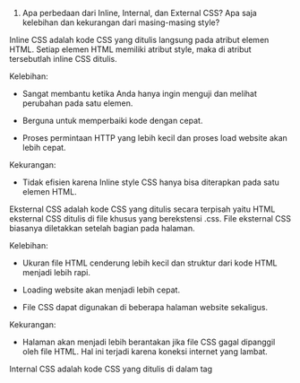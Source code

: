 1. Apa perbedaan dari Inline, Internal, dan External CSS? Apa saja kelebihan dan kekurangan dari masing-masing style?

Inline CSS adalah kode CSS yang ditulis langsung pada atribut elemen HTML. Setiap elemen HTML memiliki atribut style, maka di atribut tersebutlah inline CSS ditulis.

Kelebihan:

- Sangat membantu ketika Anda hanya ingin menguji dan melihat perubahan pada satu elemen.

- Berguna untuk memperbaiki kode dengan cepat.

- Proses permintaan HTTP yang lebih kecil dan proses load website akan lebih cepat.

Kekurangan:
- Tidak efisien karena Inline style CSS hanya bisa diterapkan pada satu elemen HTML.

Eksternal CSS adalah kode CSS yang ditulis secara terpisah yaitu HTML eksternal CSS ditulis di file khusus yang berekstensi .css. File eksternal CSS biasanya diletakkan setelah bagian <head> pada halaman.

Kelebihan:
- Ukuran file HTML cenderung lebih kecil dan struktur dari kode HTML menjadi lebih rapi.

- Loading website akan menjadi lebih cepat.

- File CSS dapat digunakan di beberapa halaman website sekaligus. 

Kekurangan:
- Halaman akan menjadi lebih berantakan jika file CSS gagal dipanggil oleh file HTML. Hal ini terjadi karena koneksi internet yang lambat.

Internal CSS adalah kode CSS yang ditulis di dalam tag <style> dan kode HTML dituliskan di bagian atas (header) file HTML.

Kelebihan:
- Lebih rapi karena perubahan pada Internal CSS hanya berlaku pada satu halaman saja.

- Anda tidak perlu melakukan upload beberapa file karena HTML dan CSS berada dalam satu file.

- Class dan ID bisa digunakan oleh internal stylesheet.

Kekurangan:
- Tidak efisien apabila Anda ingin menggunakan CSS yang sama dalam beberapa file.

- Membuat performa website lebih lemot. Sebab, CSS yang berbeda-beda akan mengakibatkan loading ulang setiap kali Anda ganti halaman website. 


2. Jelaskan tag HTML5 yang kamu ketahui.

(abaikan titik)

<.h1> hingga <.h6> -> membuat heading

<.div> -> membuat sebuah divisi tersendiri

<.meta> -> membuat database mengenai dokumen HTML

<.form> -> membuat form HTML

<.input> -> membuat sebuah kontrol input

<.button> -> membuat sebuah tombol yang dapat diklik

<.img> -> membuat gambar

<.p> -> membuat paragraf

<.br> -> memasukkan suatu baris putus

<.b> -> membuat huruf bercetak tebal

dsb.


3. Jelaskan tipe-tipe CSS selector yang kamu ketahui.

* -> select seluruh elemen
.class -> select seluruh elemen dalam class tersebut

.class1.class2 -> select seluruh elemen dengan atribut class1 dan class2

.element -> select seluruh element yang ditetapkan, contoh seluruh elemen <p>
.element.class -> select seluruh elemen yang ditetapkan, dengan class yang di ditetapkan, contoh p.intro maka seluruh elemen <p> dengan class intro

#id -> select elemen dengan id yang dipilih

:valid -> select seluruh elemen input dengan value valid

:root -> select root elemen dari dokumen

:read-only -> select elemen input dengan atribut "readonly"

:read-write -> select elemen input yang tidak diberi atribut "readonly"

::visited -> select seluruh link yang dikunjungi


4. Jelaskan bagaimana cara kamu mengimplementasikan checklist di atas.

Menambahkan potongan kode berikut untuk utilisasi bootstrap.


    <meta charset="utf-8">

    <meta name="viewport" content="width=device-width, initial-scale=1">

    <link href="https://cdn.jsdelivr.net/npm/bootstrap@5.2.2/dist/css/bootstrap.min.css" rel="stylesheet" integrity="sha384-Zenh87qX5JnK2Jl0vWa8Ck2rdkQ2Bzep5IDxbcnCeuOxjzrPF/et3URy9Bv1WTRi" crossorigin="anonymous">

    <script src="https://cdn.jsdelivr.net/npm/bootstrap@5.2.2/dist/js/bootstrap.bundle.min.js" integrity="sha384-OERcA2EqjJCMA+/3y+gxIOqMEjwtxJY7qPCqsdltbNJuaOe923+mo//f6V8Qbsw3" crossorigin="anonymous"></script>


Anda bisa menambahkan style CSS secara inline, internal, maupun external. Saya menggunakan inline dan internal CSS. Saya membuat divisi (div) yang diperlukan dan memasukkan class. Hal ini dilakukan untuk mempermudah. Untuk halaman logim, register, dan create-task, saya menambahkan container dan centerized penampilan agar semakin rapi, juga memasukkan background color, menetapkan margin dan padding, dll. Hal ini dilakukan di block style. Selain itu untuk kustomisasi pada inline CSS, dilakukan hal yang sama namun terletak pada atribut yang lebih spesifik.

Setelah memodifikasi ketiga halaman tersebut, saya memodifikasi halaman utama todo lists dengan cards.